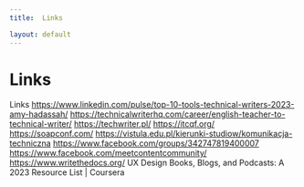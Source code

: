 ```yaml
---
title:  Links

layout: default
---
```


# Links
Links
https://www.linkedin.com/pulse/top-10-tools-technical-writers-2023-amy-hadassah/
https://technicalwriterhq.com/career/english-teacher-to-technical-writer/
https://techwriter.pl/
https://itcqf.org/
https://soapconf.com/
https://vistula.edu.pl/kierunki-studiow/komunikacja-techniczna
https://www.facebook.com/groups/342747819400007
https://www.facebook.com/meetcontentcommunity/
https://www.writethedocs.org/
UX Design Books, Blogs, and Podcasts: A 2023 Resource List | Coursera
